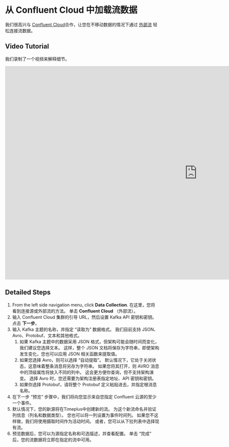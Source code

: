 # 从 Confluent Cloud 中加载流数据

我们很高兴与 [Confluent Cloud](https://www.confluent.io/confluent-cloud/?utm_campaign=tm.pmm_cd.2023_partner_cwc_timeplus_generic&utm_source=timeplus&utm_medium=partnerref)合作，让您在不移动数据的情况下通过 [外部流](/external-stream) 轻松连接流数据。

## Video Tutorial

我们录制了一个视频来解释细节。

<iframe width="1253" height="697" src="https://www.youtube.com/embed/vf8uYJtoXAA" title="Timeplus 和 Confluent Cloud 入门" frameborder="0" allow="accelerometer; autoplay; clipboard-write; encrypted-media; gyroscope; picture-in-picture" allowfullscreen></iframe>

## Detailed Steps

1. From the left side navigation menu, click **Data Collection**. 在这里，您将看到连接源或外部流的方法。 单击 **Confluent Cloud** （外部流）。
2. 输入 Confluent Cloud 集群的引导 URL，然后设置 Kafka API 密钥和密钥。 点击 **下一步**。
3. 输入 Kafka 主题的名称，并指定 “读取为” 数据格式。 我们目前支持 JSON、Avro、Protobuf、文本和其他格式。
    1. 如果 Kafka 主题中的数据采用 JSON 格式，但架构可能会随时间而变化，我们建议您选择文本。 这样，整个 JSON 文档将保存为字符串，即使架构发生变化，您也可以应用 JSON 相关函数来提取值。
    2. 如果您选择 Avro，则可以选择 “自动提取”。 默认情况下，它处于关闭状态，这意味着整条消息将另存为字符串。 如果您将其打开，则 AVRO 消息中的顶级属性将放入不同的列中。 这会更方便你查询，但不支持架构演变。 选择 Avro 时，您还需要为架构注册表指定地址、API 密钥和密钥。
    3. 如果你选择 Protobuf，请将整个 Protobuf 定义粘贴进去，并指定根消息名称。
4. 在下一步 “预览” 步骤中，我们将向您显示来自您指定 Confluent 云源的至少一个事件。
5. 默认情况下，您的新源将在Timeplus中创建新的流。 为这个新流命名并验证列信息（列名和数据类型）。 您也可以将一列设置为事件时间列。 如果您不这样做，我们将使用摄取时间作为活动时间。 或者，您可以从下拉列表中选择现有流。
6. 预览数据后，您可以为源指定名称和可选描述，并查看配置。 单击 “完成” 后，您的流数据将立即在指定的流中可用。

